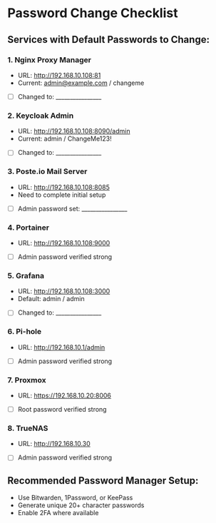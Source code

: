 # Password Change Checklist

## Services with Default Passwords to Change:

### 1. Nginx Proxy Manager
- URL: http://192.168.10.108:81
- Current: admin@example.com / changeme
- [ ] Changed to: ________________

### 2. Keycloak Admin
- URL: http://192.168.10.108:8090/admin
- Current: admin / ChangeMe123!
- [ ] Changed to: ________________

### 3. Poste.io Mail Server
- URL: http://192.168.10.108:8085
- Need to complete initial setup
- [ ] Admin password set: ________________

### 4. Portainer
- URL: http://192.168.10.108:9000
- [ ] Admin password verified strong

### 5. Grafana
- URL: http://192.168.10.108:3000
- Default: admin / admin
- [ ] Changed to: ________________

### 6. Pi-hole
- URL: http://192.168.10.1/admin
- [ ] Admin password verified strong

### 7. Proxmox
- URL: https://192.168.10.20:8006
- [ ] Root password verified strong

### 8. TrueNAS
- URL: http://192.168.10.30
- [ ] Admin password verified strong

## Recommended Password Manager Setup:
- Use Bitwarden, 1Password, or KeePass
- Generate unique 20+ character passwords
- Enable 2FA where available